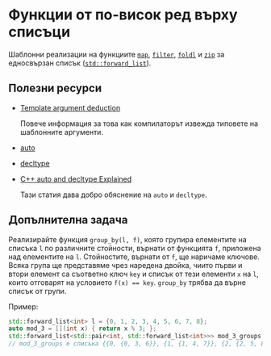 Функции от по-висок ред върху списъци
=====================================

Шаблонни реализации на функциите [`map`](map.cpp),
[`filter`](filter.cpp), [`foldl`](foldl.cpp) и [`zip`](zip.cpp) за едносвързан
списък ([`std::forward_list`](http://en.cppreference.com/w/cpp/container/forward_list)).

Полезни ресурси
---------------

- [Template argument deduction](http://en.cppreference.com/w/cpp/language/template_argument_deduction)

  Повече информация за това как компилаторът извежда типовете на шаблонните
  аргументи.

- [auto](http://en.cppreference.com/w/cpp/language/auto)

- [decltype](http://en.cppreference.com/w/cpp/language/decltype)

- [C++ auto and decltype Explained](http://thbecker.net/articles/auto_and_decltype/section_01.html)

  Тази статия дава добро обяснение на `auto` и `decltype`.

Допълнителна задача
-------------------

Реализирайте функция `group_by(l, f)`, която групира елементите на списъка `l`
по различните стойности, върнати от функцията `f`, приложена над елементите на
`l`. Стойностите, върнати от `f`, ще наричаме ключове. Всяка група ще
представяме чрез наредена двойка, чиито първи и втори елемент са съответно
ключ `key` и списък от тези елементи `x` на `l`, които отговарят на условието
`f(x) == key`. `group_by` трябва да върне списък от групи.

  Пример:
  ```cpp
  std::forward_list<int> l = {0, 1, 2, 3, 4, 5, 6, 7, 8};
  auto mod_3 = [](int x) { return x % 3; };
  std::forward_list<std::pair<int, std::forward_list<int>>> mod_3_groups = group_by(l, mod_3);
  // mod_3_groups е списъка {{0, {0, 3, 6}}, {1, {1, 4, 7}}, {2, {2, 5, 8}}}.
  ```
